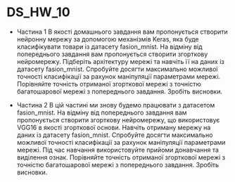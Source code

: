 # DS_HW_10

- Частина 1
В якості домашнього завдання вам пропонується створити нейронну мережу за допомогою механізмів Keras, яка буде класифікувати товари із датасету fasion_mnist.
На відміну від попереднього завдання вам пропонується створити згорткову нейромережу. Підберіть архітектуру мережі та навчіть її на даних із датасету fasion_mnist. Спробуйте досягти максимально можливої точності класифікації за рахунок маніпуляції параметрами мережі. Порівняйте точність отриманої згорткової мережі з точністю багатошарової мережі з попереднього завдання. Зробіть висновки.

- Частина 2
В цій частині ми знову будемо працювати з датасетом fasion_mnist.
На відміну від попереднього завдання вам пропонується створити згорткову нейромережу, що використовує VGG16 в якості згорткової основи.
Навчіть отриману мережу на даних із датасету fasion_mnist. Спробуйте досягти максимально можливої точності класифікації за рахунок маніпуляції параметрами мережі. Під час навчання використовуйте прийоми донавчання та виділення ознак.
Порівняйте точність отриманої згорткової мережі з точністю багатошарової мережі з попереднього завдання. Зробіть висновки.